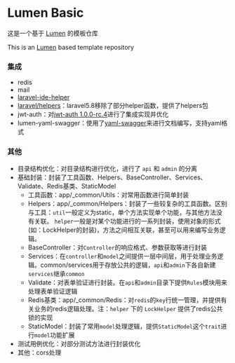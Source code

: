 # Lumen Basic

这是一个基于 [Lumen](https://github.com/laravel/lumen) 的模板仓库

This is an [Lumen](https://github.com/laravel/lumen) based template repository

### 集成

- redis
- mail
- [laravel-ide-helper](https://github.com/barryvdh/laravel-ide-helper)
- [laravel/helpers](https://github.com/laravel/helpers)：laravel5.8移除了部分helper函数，提供了helpers包
- jwt-auth：对[jwt-auth 1.0.0-rc.4](https://github.com/tymondesigns/jwt-auth/tree/1.0.0-rc.4)进行了集成实现并优化
- lumen-yaml-swagger：使用了[yaml-swagger](https://github.com/soliangD/lumen-yaml-swagger)来进行文档编写，支持yaml格式

### 其他

- 目录结构优化：对目录结构进行优化，进行了 `api` 和 `admin` 的分离
- 基础封装：封装了工具函数、Helpers、BaseController、Services、Validate、Redis基类、StaticModel
    - 工具函数：app/_common/Utils：对常用函数进行简单封装
    - Helpers：app/_common/Helpers：封装了一些较复杂的工具函数。区别与工具：`util`一般定义为static，单个方法实现单个功能，与其他方法没有关联。
    `helper`一般是对某个功能进行的一系列封装，使用对象的形式(如：LockHelper的封装)，方法之间相互关联，甚至可以用来编写业务逻辑。
    - BaseController：对`Controller`的响应格式、参数获取等进行封装
    - Services：在`controller`和`model`之间提供一层中间层，用于处理业务逻辑。common/services用于存放公共的逻辑，`api`和`admin`下各自新建`services`继承`common`
    - Validate：对表单验证进行封装。在`api`和`admin`目录下提供`Rules`模块用来处理表单验证逻辑
    - Redis基类：app/_common/Redis：对`redis`的`key`行统一管理，并提供有关业务的redis逻辑处理。注：`helper` 下的 `LockHelper` 提供了redis公共锁的实现
    - StaticModel：封装了常用`model`处理逻辑，提供`StaticModel`这个`trait`进行`model`功能扩展
- 测试用例优化：对部分测试方法进行封装优化
- 其他：cors处理
